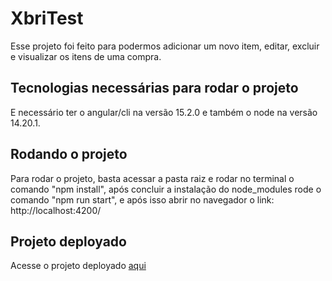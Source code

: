 # XbriTest

Esse projeto foi feito para podermos adicionar um novo item, editar, excluir e visualizar os itens de uma compra.

## Tecnologias necessárias para rodar o projeto
E necessário ter o angular/cli na versão 15.2.0 e também o node na versão 14.20.1.

## Rodando o projeto
Para rodar o projeto, basta acessar a pasta raiz e rodar no terminal o comando "npm install", após concluir a instalação do node_modules rode o comando "npm run start", e após isso abrir no navegador o link: http://localhost:4200/

## Projeto deployado
Acesse o projeto deployado [aqui](teste)
